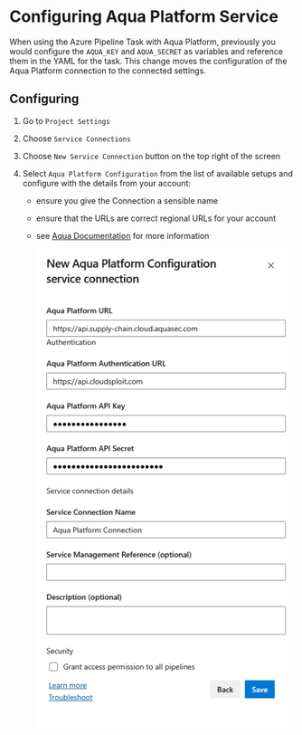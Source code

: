 # Configuring Aqua Platform Service

When using the Azure Pipeline Task with Aqua Platform, previously you would configure the `AQUA_KEY` and `AQUA_SECRET` as variables and reference them in the YAML for the task. This change moves the configuration of the Aqua Platform connection to the connected settings.

## Configuring

1. Go to `Project Settings`
2. Choose `Service Connections`
3. Choose `New Service Connection` button on the top right of the screen
4. Select `Aqua Platform Configuration` from the list of available setups and configure with the details from your account:

   * ensure you give the Connection a sensible name
   * ensure that the URLs are correct regional URLs for your account
   * see [Aqua Documentation](https://docs.aquasec.com/saas/getting-started/welcome/saas-regions/) for more information

     ![Connected Service](../images/aquaPlatformConfig.png)
